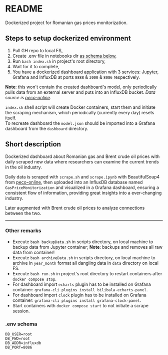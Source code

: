 # README

Dockerized project for Romanian gas prices monitorization.

## Steps to setup dockerized environment

1. Pull GH repo to local FS,
2. Create .env file in notebooks dir [as schema below](#env-schema),
3. Run `bash index.sh` in project's root directory,
4. Wait for it to complete,
5. You have a dockerized dashboard application with 3 services: Jupyter, Grafana and InfluxDB at ports `8888` & `3000` & `8086` respectively.

**Note**: this won't contain the created dashboard's model, only periodically pulls data from an external server and puts into an InfluxDB bucket. _Data source is [peco-online](https://www.peco-online.ro/)_.

`index.sh` shell script will create Docker containers, start them and initiate the scraping mechanism, which periodically (currently every day) resets itself.  
To recreate dashboard the `model.json` should be imported into a Grafana dashboard from the `dashboard` directory.

## Short description

Dockerized dashboard about Romanian gas and Brent crude oil prices with daily scraped new data where researchers can examine the current trends in the oil industry.

Daily data is scraped with `scrape.sh` and `scrape.ipynb` with BeautifulSoup4 from [peco-online](peco-online.ro), then uploaded into an InfluxDB database named `GasPriceMonitorization` and visualized in a Grafana dashboard, ensuring a consistent flow of information, providing great insights into a ever-changing industry.

Later augmented with Brent crude oil prices to analyze connections between the two.

---

### Other remarks

- Execute `bash backupData.sh` in scripts directory, on local machine to backup data from Jupyter container; **Note**: backups and removes all raw data from container!
- Execute `bash archiveData.sh` in scripts directory, on local machine to archive in `year_month` format all dangling data in `data` directory on local FS.
- Execute `bash run.sh` in project's root directory to restart containers after `docker compose stop`.
- For dashboard import `echarts` plugin has to be installed on Grafana container: `grafana-cli plugins install bilibala-echarts-panel`.
- For dashboard import `clock` plugin has to be installed on Grafana container: `grafana-cli plugins install grafana-clock-panel`.
- Start containers with `docker compose start` to not initiate a scrape session.

### .env schema

```plain
DB_USER=root
DB_PWD=root
DB_ADDR=influxdb
DB_PORT=8086
```
